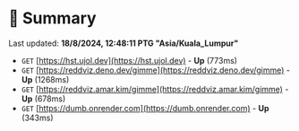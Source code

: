 # 📖 Summary
Last updated: **18/8/2024, 12:48:11 PTG "Asia/Kuala_Lumpur"**

- `GET` [https://hst.ujol.dev](https://hst.ujol.dev) - **Up** (773ms)
- `GET` [https://reddviz.deno.dev/gimme](https://reddviz.deno.dev/gimme) - **Up** (1268ms)
- `GET` [https://reddviz.amar.kim/gimme](https://reddviz.amar.kim/gimme) - **Up** (678ms)
- `GET` [https://dumb.onrender.com](https://dumb.onrender.com) - **Up** (343ms)
